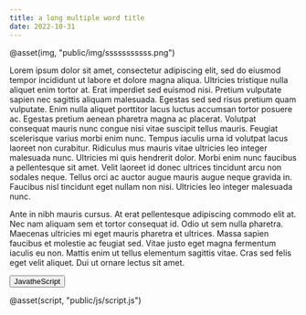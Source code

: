 ```yaml
---
title: a long multiple word title
date: 2022-10-31
---
```


@asset(img, "public/img/sssssssssss.png")

Lorem ipsum dolor sit amet, consectetur adipiscing elit, sed do eiusmod tempor incididunt ut labore et dolore magna aliqua. Ultricies tristique nulla aliquet enim tortor at. Erat imperdiet sed euismod nisi. Pretium vulputate sapien nec sagittis aliquam malesuada. Egestas sed sed risus pretium quam vulputate. Enim nulla aliquet porttitor lacus luctus accumsan tortor posuere ac. Egestas pretium aenean pharetra magna ac placerat. Volutpat consequat mauris nunc congue nisi vitae suscipit tellus mauris. Feugiat scelerisque varius morbi enim nunc. Tempus iaculis urna id volutpat lacus laoreet non curabitur. Ridiculus mus mauris vitae ultricies leo integer malesuada nunc. Ultricies mi quis hendrerit dolor. Morbi enim nunc faucibus a pellentesque sit amet. Velit laoreet id donec ultrices tincidunt arcu non sodales neque. Tellus orci ac auctor augue mauris augue neque gravida in. Faucibus nisl tincidunt eget nullam non nisi. Ultricies leo integer malesuada nunc.

Ante in nibh mauris cursus. At erat pellentesque adipiscing commodo elit at. Nec nam aliquam sem et tortor consequat id. Odio ut sem nulla pharetra. Maecenas ultricies mi eget mauris pharetra et ultrices. Massa sapien faucibus et molestie ac feugiat sed. Vitae justo eget magna fermentum iaculis eu non. Mattis enim ut tellus elementum sagittis vitae. Cras sed felis eget velit aliquet. Dui ut ornare lectus sit amet.


<button id="btn">JavatheScript</button>

@asset(script, "public/js/script.js")


